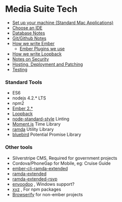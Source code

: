 # Media Suite Tech

- [Set up your machine (Standard Mac Applications)](bootstrap.md)
- [Choose an IDE](ide.md)
- [Database Notes](databases.md)
- [Git/Github Notes](git.md)
- [How we write Ember](ember-style-guide.md)
  - [Ember Plugins we use](ember-plugins.md)
- [How we write Loopback](loopback-style-guide.md)
- [Notes on Security](security-guidelines.md)
- [Hosting, Deployment and Patching](hosting-deployment-patching.md)
- [Testing](testing.md)

### Standard Tools

- ES6
- nodejs 4.2.* LTS
- npm2
- [Ember 2.*](http://emberjs.com/)
- [Loopback](https://strongloop.com/node-js/loopback-framework/)
- [node-standard-style](https://github.com/feross/standard) Linting
- [Moment.js](http://momentjs.com/) Time Library
- [ramda](https://github.com/ramda/ramda) Utility Library
- [bluebird](http://bluebirdjs.com) Potential Promise Library

### Other tools
- Silverstripe CMS, Required for government projects
- Cordova/PhoneGap for Mobile, eg: Cruise Guide
- [ember-cli-ramda-extended](https://github.com/mediasuitenz/ember-cli-ramda-extended)
- [ramda-extended](https://github.com/mediasuitenz/ramda-extended)
- [ramda-extended-rsvp](https://github.com/mediasuitenz/ramda-extended-rsvp) 
- [envoodoo](https://github.com/digitalsadhu/envoodoo) , Windows support?
- [xyz](https://www.npmjs.com/package/xyz) , For npm packages 
- [Browserify](http://browserify.org/) for non-ember projects
